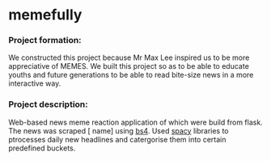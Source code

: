 # memefully

### Project formation:
We constructed this project because Mr Max Lee inspired us to be more appreciative of MEMES. We built this project so as to be able to educate youths and future generations to be able to read bite-size news in a more interactive way. 

### Project description:
Web-based news meme reaction application of which were build from flask. The news was scraped [ name]  using [bs4](https://pypi.org/project/beautifulsoup4/). Used [spacy](https://pypi.org/project/spacy/) libraries to ptrocesses daily new headlines and catergorise them into certain predefined buckets. 

###
